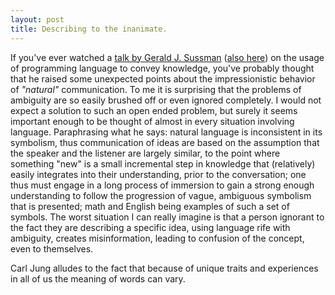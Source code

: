 ```yaml
---
layout: post
title: Describing to the inanimate.
---
```


If you've ever watched a [talk by Gerald J. Sussman][role of programming]
([also here][dont know how to compute]) on the usage of programming language to
convey knowledge, you've probably thought that he raised some unexpected points
about the impressionistic behavior of _"natural"_ communication. To me it is
surprising that the problems of ambiguity are so easily brushed off or even
ignored completely. I would not expect a solution to such an open ended problem,
but surely it seems important enough to be thought of almost in every situation
involving language. Paraphrasing what he says: natural language is inconsistent
in its symbolism, thus communication of ideas are based on the assumption that
the speaker and the listener are largely similar, to the point where something
"new" is a small incremental step in knowledge that (relatively) easily
integrates into their understanding, prior to the conversation; one thus must
engage in a long process of immersion to gain a strong enough understanding to
follow the progression of vague, ambiguous symbolism that is presented; math and
English being examples of such a set of symbols. The worst situation I can
really imagine is that a person ignorant to the fact they are describing a
specific idea, using language rife with ambiguity, creates misinformation,
leading to confusion of the concept, even to themselves.

Carl Jung alludes to the fact that because of unique traits and experiences in
all of us the meaning of words can vary.

[dont know how to compute]: https://www.youtube.com/watch?v=O3tVctB_VSU
[role of programming]: https://www.youtube.com/watch?v=arMH5GjBwUQ
[effectiveness of math]: https://www.dartmouth.edu/~matc/MathDrama/reading/Hamming.html
[philosophy of composition]: http://www.eapoe.org/works/essays/philcomp.htm
